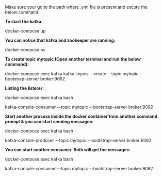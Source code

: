 Make sure your go to the path where .yml file is present and excute the below command

**To start the kafka:**

docker-compose up	

**You can notice that kafka and zookeeper are running:**

docker-compose ps	

**To create topic mytopic (Open another terminal and run the below command):**

docker-compose exec kafka kafka-topics --create --topic mytopic --bootstrap-server broker:9092	

**Listing the listerer:**

docker-compose exec kafka bash

kafka-console-consumer --topic mytopic --bootstrap-server broker:9092

**Start another process inside the docker container from another command prompt & you can start sending messages:**

docker-compose exec kafka bash

kafka-console-producer --topic mytopic --bootstrap-server broker:9092

**You can start another consumer. Both will get the messages:**

docker-compose exec kafka bash

kafka-console-consumer --topic mytopic --bootstrap-server broker:9092	
